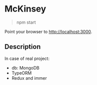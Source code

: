 # McKinsey

> npm start

Point your browser to [http://localhost:3000](http://localhost:3000).

## Description

In case of real project:
- db: MongoDB
- TypeORM
- Redux and immer
